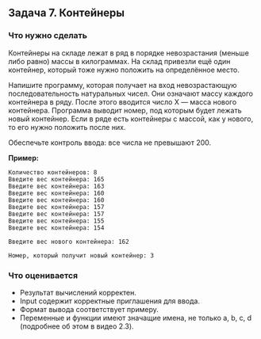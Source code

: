 ## Задача 7. Контейнеры
### Что нужно сделать
Контейнеры на складе лежат в ряд в порядке невозрастания (меньше либо равно) массы в килограммах. На склад привезли ещё один контейнер, который тоже нужно положить на определённое место.

Напишите программу, которая получает на вход невозрастающую последовательность натуральных чисел. Они означают массу каждого контейнера в ряду. После этого вводится число X — масса нового контейнера. Программа выводит номер, под которым будет лежать новый контейнер. Если в ряде есть контейнеры с массой, как у нового, то его нужно положить после них.

Обеспечьте контроль ввода: все числа не превышают 200.

**Пример:**

```
Количество контейнеров: 8
Введите вес контейнера: 165 
Введите вес контейнера: 163 
Введите вес контейнера: 160 
Введите вес контейнера: 160 
Введите вес контейнера: 157 
Введите вес контейнера: 157 
Введите вес контейнера: 155 
Введите вес контейнера: 154 

Введите вес нового контейнера: 162

Номер, который получит новый контейнер: 3
```
### Что оценивается
- Результат вычислений корректен.
- Input содержит корректные приглашения для ввода. 
- Формат вывода соответствует примеру.
- Переменные и функции имеют значащие имена, не только a, b, c, d (подробнее об этом в видео 2.3).
